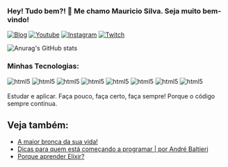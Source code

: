### Hey! Tudo bem?! 👊 Me chamo Mauricio Silva. Seja muito bem-vindo!
  [![Blog](https://img.shields.io/badge/Tech-crunch-FF1B2D?style=for-the-badge&logo=Brave&logoColor=white)](https://techcrunch.com/)  [![Youtube](https://img.shields.io/badge/YouTube-FF0000?style=for-the-badge&logo=youtube&logoColor=white)](https://www.youtube.com/)
  [![Instagram](https://img.shields.io/badge/Instagram-E4405F?style=for-the-badge&logo=instagram&logoColor=white)](https://www.instagram.com/techtudo_oficial/) [![Twitch](https://img.shields.io/badge/Twitch-9146FF?style=for-the-badge&logo=twitch&logoColor=white)](https://www.twitch.tv/gaules)

  ![Anurag's GitHub stats](https://github-readme-stats.vercel.app/api?username=Zelius144Hz&show_icons=true&theme=tokyonight)

  ### Minhas Tecnologias:
  <div style="display: inline_block">
    <img alingn="center" alt="html5" src="https://img.shields.io/badge/HTML5-E34F26?style=for-the-badge&logo=html5&logoColor=white"/>
    <img alingn="center" alt="html5" src="https://img.shields.io/badge/CSS-239120?&style=for-the-badge&logo=css3&logoColor=white"/>
    <img alingn="center" alt="html5" src="https://img.shields.io/badge/Java-ED8B00?style=for-the-badge&logo=java&logoColor=white"/>
    <img alingn="center" alt="html5" src="https://img.shields.io/badge/JAVAScript-F80000?style=for-the-badge&logo=oracle&logoColor=black"/>
    <img alingn="center" alt="html5" src="https://img.shields.io/badge/Elixir-4B275F?style=for-the-badge&logo=elixir&logoColor=white"/>
    <img alingn="center" alt="html5" src="https://img.shields.io/badge/Go-00ADD8?style=for-the-badge&logo=go&logoColor=white"/> 
    <img alingn="center" alt="html5" src="https://img.shields.io/badge/MySQL-00000F?style=for-the-badge&logo=mysql&logoColor=white"/>
    <img alingn="center" alt="html5" src="https://img.shields.io/badge/Python-3776AB?style=for-the-badge&logo=python&logoColor=white"/>
  </div><br />
  Estudar e aplicar. Faça pouco, faça certo, faça sempre! Porque o código sempre continua.
  
   <br />

  ## Veja também:<br />
  - [A maior bronca da sua vida!](https://www.youtube.com/watch?v=oUPaJxk6TZ0&t=1898s)<br/>
  - [Dicas para quem está começando a programar | por André Baltieri](https://www.youtube.com/watch?v=oUPaJxk6TZ0&t=1898s)<br/>
  - [Porque aprender Elixir?](https://www.youtube.com/watch?v=MNujpmB_aro) <br />
